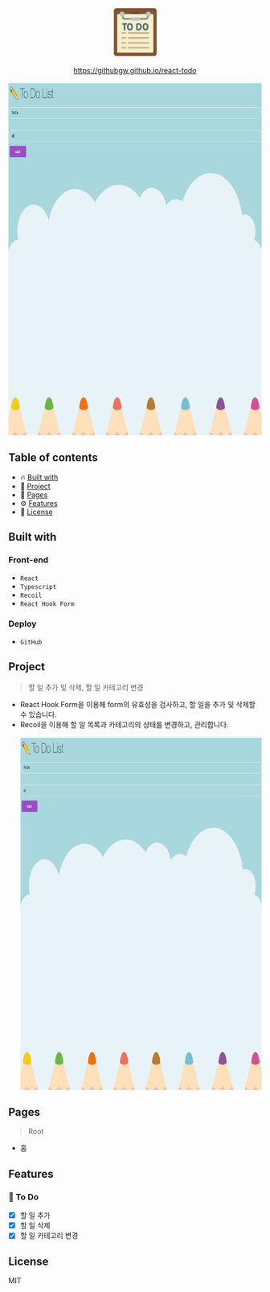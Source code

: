 <div align="center">
  <a href="https://githubgw.github.io/react-todo">
    <img height="95" src="./previews/todo_logo.png" />
    <br /><br />
    <a display="block" href="https://githubgw.github.io/react-crypto-tracker">https://githubgw.github.io/react-todo</a>
    <br /><br />
    <img height="700" src="./previews/1.gif" />
  </a>
</div>

## Table of contents

- 🔥 [Built with](#built-with)
- 🌈 [Project](#project)
- 📑 [Pages](#pages)
- ⚙ [Features](#features)
- 📝 [License](#license)

## Built with

### Front-end

- `React`
- `Typescript`
- `Recoil`
- `React Hook Form`

### Deploy

- `GitHub`

## Project

> 할 일 추가 및 삭제, 할 일 카테고리 변경

- React Hook Form을 이용해 form의 유효성을 검사하고, 할 일을 추가 및 삭제할 수 있습니다.
- Recoil을 이용해 할 일 목록과 카테고리의 상태를 변경하고, 관리합니다.
  <br /><br />
  <img height="700" src="./previews/1.gif" />

## Pages

> Root

- 홈

## Features

### 📝 To Do

- [x] 할 일 추가
- [x] 할 일 삭제
- [x] 할 일 카테고리 변경

## License

MIT
